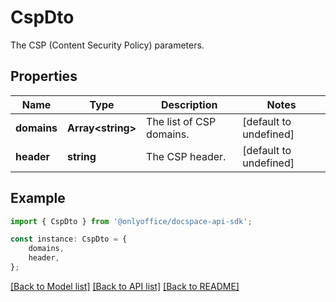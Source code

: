 # CspDto

The CSP (Content Security Policy) parameters.

## Properties

Name | Type | Description | Notes
------------ | ------------- | ------------- | -------------
**domains** | **Array&lt;string&gt;** | The list of CSP domains. | [default to undefined]
**header** | **string** | The CSP header. | [default to undefined]

## Example

```typescript
import { CspDto } from '@onlyoffice/docspace-api-sdk';

const instance: CspDto = {
    domains,
    header,
};
```

[[Back to Model list]](../README.md#documentation-for-models) [[Back to API list]](../README.md#documentation-for-api-endpoints) [[Back to README]](../README.md)
